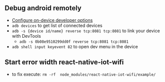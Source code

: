 ## Debug android remotely
- [Configure on-device developer options](https://developer.android.com/studio/debug/dev-options?hl=en-419)
- ``adb devices`` to get list of connected devices
- ``adb -s {device id/name} reverse tcp:8081 tcp:8081`` to link your device with DevTools
    - ``adb -s 0b08e9510299dd0f reverse tcp:8081 tcp:8081``
- ``adb shell input keyevent 82`` to open dev menu in the device


## Start error width react-native-iot-wifi
- to fix execute: ``rm -rf  node_modules/react-native-iot-wifi/example/``